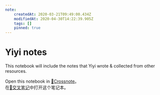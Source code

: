 ```yaml
---
note:
    createdAt: 2020-03-21T09:49:00.434Z
    modifiedAt: 2020-04-30T14:22:39.905Z
    tags: []
    pinned: true
---
```

# Yiyi notes
<!-- @crossnote.comment "id":"7c549b72-7bf0-4d1d-8b61-4bb697aa5210" -->  
This notebook will include the notes that Yiyi wrote & collected from other resources.

Open this notebook in [📕Crossnote](https://crossnote.app/?repo=https%3A%2F%2Fgithub.com%2Fshd101wyy%2Fyiyi-notes.git&branch=master&filePath=README.md)。  
在[📕交叉笔记](https://crossnote.app/?repo=https%3A%2F%2Fgithub.com%2Fshd101wyy%2Fyiyi-notes.git&branch=master&filePath=README.md)中打开这个笔记本。